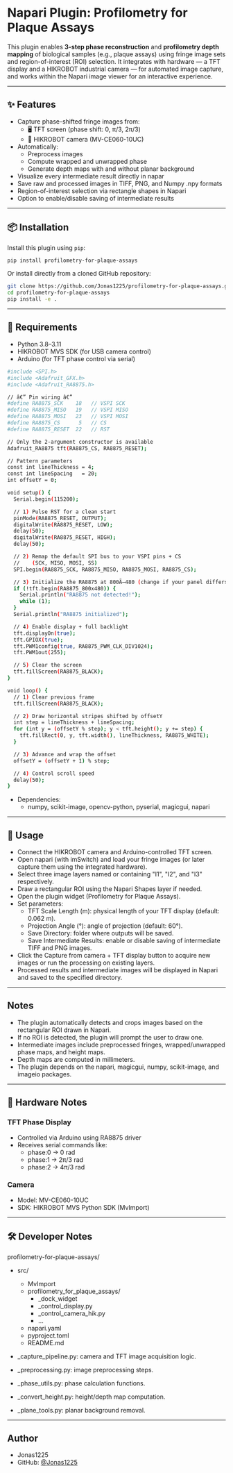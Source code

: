 # Napari Plugin: Profilometry for Plaque Assays

This plugin enables **3-step phase reconstruction** and **profilometry depth mapping** of biological samples (e.g., plaque assays) using fringe image sets and region-of-interest (ROI) selection.
It integrates with hardware — a TFT display and a HIKROBOT industrial camera — for automated image capture, and works within the Napari image viewer for an interactive experience.


---

## ✨ Features

- Capture phase-shifted fringe images from:
  - 🖥️ TFT screen (phase shift: 0, π/3, 2π/3)
  - 📸 HIKROBOT camera (MV-CE060-10UC)
- Automatically:
  - Preprocess images
  - Compute wrapped and unwrapped phase
  - Generate depth maps with and without planar background
- Visualize every intermediate result directly in napar
- Save raw and processed images in TIFF, PNG, and Numpy .npy formats
- Region-of-interest selection via rectangle shapes in Napari
- Option to enable/disable saving of intermediate results

---

## 📦 Installation

Install this plugin using `pip`:

```bash
pip install profilometry-for-plaque-assays
```
Or install directly from a cloned GitHub repository:

```bash
git clone https://github.com/Jonas1225/profilometry-for-plaque-assays.git
cd profilometry-for-plaque-assays
pip install -e .
```
---

## 🧪 Requirements
- Python 3.8–3.11
- HIKROBOT MVS SDK (for USB camera control)
- Arduino (for TFT phase control via serial)
```bash
#include <SPI.h>
#include <Adafruit_GFX.h>
#include <Adafruit_RA8875.h>

// â€” Pin wiring â€”
#define RA8875_SCK    18   // VSPI SCK
#define RA8875_MISO   19   // VSPI MISO
#define RA8875_MOSI   23   // VSPI MOSI
#define RA8875_CS      5   // CS
#define RA8875_RESET  22   // RST

// Only the 2-argument constructor is available
Adafruit_RA8875 tft(RA8875_CS, RA8875_RESET);

// Pattern parameters
const int lineThickness = 4;
const int lineSpacing   = 20;
int offsetY = 0;

void setup() {
  Serial.begin(115200);

  // 1) Pulse RST for a clean start
  pinMode(RA8875_RESET, OUTPUT);
  digitalWrite(RA8875_RESET, LOW);
  delay(50);
  digitalWrite(RA8875_RESET, HIGH);
  delay(50);

  // 2) Remap the default SPI bus to your VSPI pins + CS
  //    (SCK, MISO, MOSI, SS)
  SPI.begin(RA8875_SCK, RA8875_MISO, RA8875_MOSI, RA8875_CS);

  // 3) Initialize the RA8875 at 800Ã—480 (change if your panel differs)
  if (!tft.begin(RA8875_800x480)) {
    Serial.println("RA8875 not detected!");
    while (1);
  }
  Serial.println("RA8875 initialized");

  // 4) Enable display + full backlight
  tft.displayOn(true);
  tft.GPIOX(true);
  tft.PWM1config(true, RA8875_PWM_CLK_DIV1024);
  tft.PWM1out(255);

  // 5) Clear the screen
  tft.fillScreen(RA8875_BLACK);
}

void loop() {
  // 1) Clear previous frame
  tft.fillScreen(RA8875_BLACK);

  // 2) Draw horizontal stripes shifted by offsetY
  int step = lineThickness + lineSpacing;
  for (int y = (offsetY % step); y < tft.height(); y += step) {
    tft.fillRect(0, y, tft.width(), lineThickness, RA8875_WHITE);
  }

  // 3) Advance and wrap the offset
  offsetY = (offsetY + 1) % step;

  // 4) Control scroll speed
  delay(50);
}

```
- Dependencies:
    - numpy, scikit-image, opencv-python, pyserial, magicgui, napari

---

## 🚀 Usage
- Connect the HIKROBOT camera and Arduino-controlled TFT screen.
- Open napari (with imSwitch) and load your fringe images (or later capture them using the integrated hardware).
- Select three image layers named or containing "I1", "I2", and "I3" respectively.
- Draw a rectangular ROI using the Napari Shapes layer if needed.
- Open the plugin widget (Profilometry for Plaque Assays).
- Set parameters:
  - TFT Scale Length (m): physical length of your TFT display (default: 0.062 m).
  - Projection Angle (°): angle of projection (default: 60°).
  - Save Directory: folder where outputs will be saved.
  - Save Intermediate Results: enable or disable saving of intermediate TIFF and PNG images.
- Click the Capture from camera + TFT display button to acquire new images or run the processing on existing layers.
- Processed results and intermediate images will be displayed in Napari and saved to the specified directory.

---

## Notes
- The plugin automatically detects and crops images based on the rectangular ROI drawn in Napari.
- If no ROI is detected, the plugin will prompt the user to draw one.
- Intermediate images include preprocessed fringes, wrapped/unwrapped phase maps, and height maps.
- Depth maps are computed in millimeters.
- The plugin depends on the napari, magicgui, numpy, scikit-image, and imageio packages.

---

## 🧰 Hardware Notes
### TFT Phase Display
- Controlled via Arduino using RA8875 driver
- Receives serial commands like:
    - phase:0 → 0 rad
    - phase:1 → 2π/3 rad
    - phase:2 → 4π/3 rad
### Camera
- Model: MV-CE060-10UC
- SDK: HIKROBOT MVS Python SDK (MvImport)


---

## 🛠️ Developer Notes
profilometry-for-plaque-assays/
- src/
    - MvImport
    - profilometry_for_plaque_assays/
        - _dock_widget
        - _control_display.py
        - _control_camera_hik.py
        - ...
    - napari.yaml
    - pyproject.toml
    - README.md

- _capture_pipeline.py: camera and TFT image acquisition logic.
- _preprocessing.py: image preprocessing steps.
- _phase_utils.py: phase calculation functions.
- _convert_height.py: height/depth map computation.
- _plane_tools.py: planar background removal.

---

## Author
- Jonas1225
- GitHub: [@Jonas1225](https://github.com/Jonas1225)

